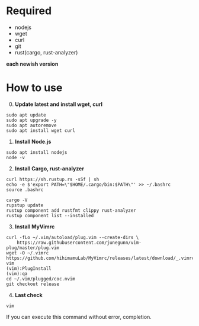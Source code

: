 # Required
- nodejs</br>
- wget</br>
- curl</br>
- git</br>
- rust(cargo, rust-analyzer)</br>

**each newish version**
# How to use
0. **Update latest and install wget, curl**
```
sudo apt update
sudo apt upgrade -y
sudo apt autoremove
sudo apt install wget curl
```
1. **Install Node.js**
```
sudo apt install nodejs
node -v
```
2. **Install Cargo, rust-analyzer**
```
curl https://sh.rustup.rs -sSf | sh
echo -e $'export PATH=\"$HOME/.cargo/bin:$PATH\"' >> ~/.bashrc
source .bashrc
```
```
cargo -V
rupstup update
rustup component add rustfmt clippy rust-analyzer
rustup component list --installed
```
3. **Install MyVimrc**
```
curl -fLo ~/.vim/autoload/plug.vim --create-dirs \
    https://raw.githubusercontent.com/junegunn/vim-plug/master/plug.vim
wget -O ~/.vimrc https://github.com/hihimamuLab/MyVimrc/releases/latest/download/_.vimrc
vim
(vim):PlugInstall
(vim):qa
cd ~/.vim/plugged/coc.nvim
git checkout release
```
4. **Last check**
```
vim
```
If you can execute this command without error, completion.